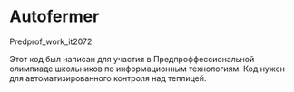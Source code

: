 # Autofermer
Predprof_work_it2072

Этот код был написан для участия в Предпроффессиональной олимпиаде школьников по информационным технологиям.
Код нужен для автоматизированного контроля над теплицей.
